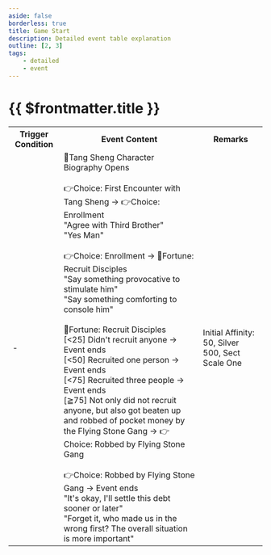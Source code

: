```yaml
---
aside: false
borderless: true
title: Game Start
description: Detailed event table explanation
outline: [2, 3]
tags:
    - detailed
    - event
---
```


# {{ $frontmatter.title }}

<Table class="timeline-table">
    <tr class="timeline-header">
        <th>Trigger Condition</th>
        <th>Event Content</th>
        <th>Remarks</th>
    </tr>
	<tr>
		<td>-</td>
		<td>
			📖Tang Sheng Character Biography Opens<br>
			<br>
			👉Choice: First Encounter with Tang Sheng → 👉Choice: Enrollment<br>
			<span title="Oral Power +1, Morality -1, Tang Zhongling -1">"Agree with Third Brother" </span> <br>
			<span title="Adaptability -1, Temperament -1, Tang Zhongling +1">"Yes Man" </span> <br>
			<br>
			👉Choice: Enrollment → 🎲Fortune: Recruit Disciples<br>
			<span title="Oral Power +1, Adaptability -1, Morality -1, Temperament +1">"Say something provocative to stimulate him" </span> <br>
			<span title="Cultivation +1, Tang Sheng +1">"Say something comforting to console him" </span> <br>
			<br>
			🎲Fortune: Recruit Disciples<br>
			<span title="Affinity +15">[<25] Didn't recruit anyone → Event ends </span> <br>
			<span title="Reputation +2, Affinity -15">[<50] Recruited one person → Event ends </span> <br>
			<span title="Reputation +2, Oral Power +1, Affinity -25">[<75] Recruited three people → Event ends </span> <br>
			<span title="Destiny +1, Affinity -25, Silver -500">[≧75] Not only did not recruit anyone, but also got beaten up and robbed of pocket money by the Flying Stone Gang → 👉Choice: Robbed by Flying Stone Gang </span> <br>
			<br>
			👉Choice: Robbed by Flying Stone Gang → Event ends <br>
			<span title="Temperament +2">"It's okay, I'll settle this debt sooner or later" </span> <br>
			<span title="Cultivation +1, Adaptability -1, Reputation -1, Tang Sheng +1">"Forget it, who made us in the wrong first? The overall situation is more important" </span>  <br>
		</td>
		<td>Initial Affinity: 50, Silver 500, Sect Scale One</td>
	</tr>
</table>